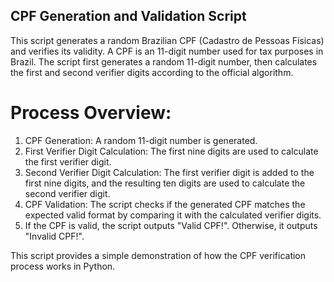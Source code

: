 ## CPF Generation and Validation Script
This script generates a random Brazilian CPF (Cadastro de Pessoas Físicas) and verifies its validity. A CPF is an 11-digit number used for tax purposes in Brazil. The script first generates a random 11-digit number, then calculates the first and second verifier digits according to the official algorithm.

# Process Overview:

1. CPF Generation: A random 11-digit number is generated.
1. First Verifier Digit Calculation: The first nine digits are used to calculate the first verifier digit.
2. Second Verifier Digit Calculation: The first verifier digit is added to the first nine digits, and the resulting ten digits are used to calculate the second verifier digit.
3. CPF Validation: The script checks if the generated CPF matches the expected valid format by comparing it with the calculated verifier digits.
4. If the CPF is valid, the script outputs "Valid CPF!". Otherwise, it outputs "Invalid CPF!".

This script provides a simple demonstration of how the CPF verification process works in Python.

